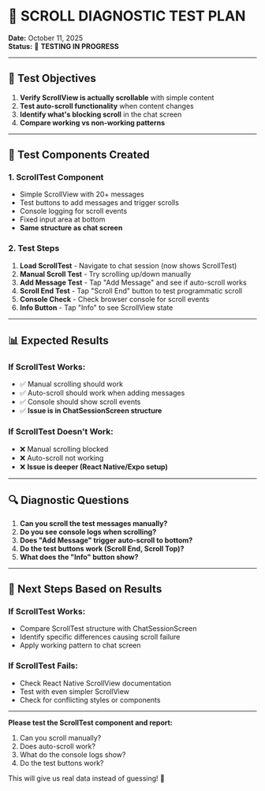 # 🔬 SCROLL DIAGNOSTIC TEST PLAN

**Date:** October 11, 2025  
**Status:** 🧪 **TESTING IN PROGRESS**

---

## 🎯 **Test Objectives**

1. **Verify ScrollView is actually scrollable** with simple content
2. **Test auto-scroll functionality** when content changes
3. **Identify what's blocking scroll** in the chat screen
4. **Compare working vs non-working patterns**

---

## 🧪 **Test Components Created**

### **1. ScrollTest Component**
- Simple ScrollView with 20+ messages
- Test buttons to add messages and trigger scrolls
- Console logging for scroll events
- Fixed input area at bottom
- **Same structure as chat screen**

### **2. Test Steps**
1. **Load ScrollTest** - Navigate to chat session (now shows ScrollTest)
2. **Manual Scroll Test** - Try scrolling up/down manually
3. **Add Message Test** - Tap "Add Message" and see if auto-scroll works
4. **Scroll End Test** - Tap "Scroll End" button to test programmatic scroll
5. **Console Check** - Check browser console for scroll events
6. **Info Button** - Tap "Info" to see ScrollView state

---

## 📊 **Expected Results**

### **If ScrollTest Works:**
- ✅ Manual scrolling should work
- ✅ Auto-scroll should work when adding messages
- ✅ Console should show scroll events
- ✅ **Issue is in ChatSessionScreen structure**

### **If ScrollTest Doesn't Work:**
- ❌ Manual scrolling blocked
- ❌ Auto-scroll not working
- ❌ **Issue is deeper (React Native/Expo setup)**

---

## 🔍 **Diagnostic Questions**

1. **Can you scroll the test messages manually?**
2. **Do you see console logs when scrolling?**
3. **Does "Add Message" trigger auto-scroll to bottom?**
4. **Do the test buttons work (Scroll End, Scroll Top)?**
5. **What does the "Info" button show?**

---

## 🚀 **Next Steps Based on Results**

### **If ScrollTest Works:**
- Compare ScrollTest structure with ChatSessionScreen
- Identify specific differences causing scroll failure
- Apply working pattern to chat screen

### **If ScrollTest Fails:**
- Check React Native ScrollView documentation
- Test with even simpler ScrollView
- Check for conflicting styles or components

---

**Please test the ScrollTest component and report:**
1. Can you scroll manually?
2. Does auto-scroll work?
3. What do the console logs show?
4. Do the test buttons work?

This will give us real data instead of guessing! 🔬
